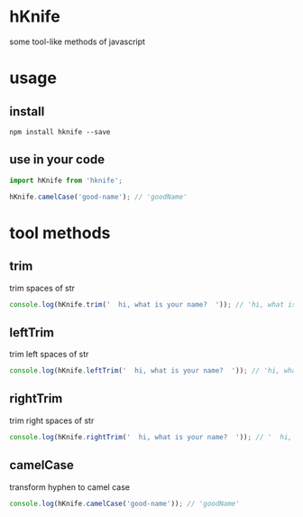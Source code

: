 # hKnife
some tool-like methods of javascript

# usage
## install
`npm install hknife --save`

## use in your code
```js
import hKnife from 'hknife';

hKnife.camelCase('good-name'); // 'goodName'
```

# tool methods

## trim
trim spaces of str
```js
console.log(hKnife.trim('  hi, what is your name?  ')); // 'hi, what is your name?'
```

## leftTrim
trim left spaces of str
```js
console.log(hKnife.leftTrim('  hi, what is your name?  ')); // 'hi, what is your name?  '
```

## rightTrim
trim right spaces of str
```js
console.log(hKnife.rightTrim('  hi, what is your name?  ')); // '  hi, what is your name?'
```

## camelCase
transform hyphen to camel case
```js
console.log(hKnife.camelCase('good-name')); // 'goodName'
```